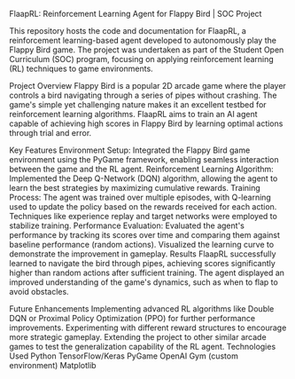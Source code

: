FlaapRL: Reinforcement Learning Agent for Flappy Bird | SOC Project


This repository hosts the code and documentation for FlaapRL, a reinforcement learning-based agent developed to autonomously play the Flappy Bird game. The project was undertaken as part of the Student Open Curriculum (SOC) program, focusing on applying reinforcement learning (RL) techniques to game environments.

Project Overview
Flappy Bird is a popular 2D arcade game where the player controls a bird navigating through a series of pipes without crashing. The game's simple yet challenging nature makes it an excellent testbed for reinforcement learning algorithms. FlaapRL aims to train an AI agent capable of achieving high scores in Flappy Bird by learning optimal actions through trial and error.

Key Features
Environment Setup: Integrated the Flappy Bird game environment using the PyGame framework, enabling seamless interaction between the game and the RL agent.
Reinforcement Learning Algorithm: Implemented the Deep Q-Network (DQN) algorithm, allowing the agent to learn the best strategies by maximizing cumulative rewards.
Training Process: The agent was trained over multiple episodes, with Q-learning used to update the policy based on the rewards received for each action. Techniques like experience replay and target networks were employed to stabilize training.
Performance Evaluation: Evaluated the agent's performance by tracking its scores over time and comparing them against baseline performance (random actions). Visualized the learning curve to demonstrate the improvement in gameplay.
Results
FlaapRL successfully learned to navigate the bird through pipes, achieving scores significantly higher than random actions after sufficient training. The agent displayed an improved understanding of the game's dynamics, such as when to flap to avoid obstacles.

Future Enhancements
Implementing advanced RL algorithms like Double DQN or Proximal Policy Optimization (PPO) for further performance improvements.
Experimenting with different reward structures to encourage more strategic gameplay.
Extending the project to other similar arcade games to test the generalization capability of the RL agent.
Technologies Used
Python
TensorFlow/Keras
PyGame
OpenAI Gym (custom environment)
Matplotlib
